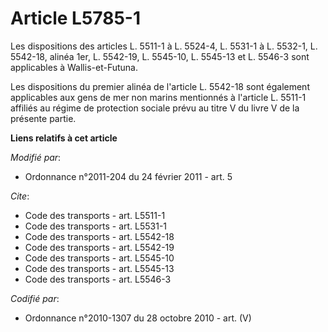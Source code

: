 # Article L5785-1

Les dispositions des articles L. 5511-1 à L. 5524-4, L. 5531-1 à L. 5532-1, L. 5542-18, alinéa 1er, L. 5542-19, 
L. 5545-10, L. 5545-13 et L. 5546-3 sont applicables à Wallis-et-Futuna.

Les dispositions du premier alinéa de l'article L. 5542-18 sont également applicables aux gens de mer non marins mentionnés à
l'article L. 5511-1 affiliés au régime de protection sociale prévu au titre V du livre V de la présente partie.

**Liens relatifs à cet article**

_Modifié par_:

  - Ordonnance n°2011-204 du 24 février 2011 - art. 5

_Cite_:

  - Code des transports - art. L5511-1
  - Code des transports - art. L5531-1
  - Code des transports - art. L5542-18
  - Code des transports - art. L5542-19
  - Code des transports - art. L5545-10
  - Code des transports - art. L5545-13
  - Code des transports - art. L5546-3

_Codifié par_:

  - Ordonnance n°2010-1307 du 28 octobre 2010 - art. (V)
